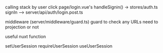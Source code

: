 
calling stack by user click
page/login.vue's handleSignin() -> stores/auth.ts signIn --> server/api/auth/login.post.ts 

middleware (server/middleware/guard.ts) guard to check any URLs need to projection or not 

useful nuxt function

setUserSession
requireUserSession
useUserSession


